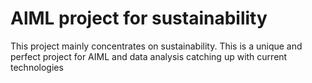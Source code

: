 # AlML project for sustainability
This project mainly concentrates on sustainability. This is a unique and perfect project for AIML and data analysis catching up with current technologies 
